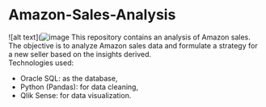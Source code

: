 # Amazon-Sales-Analysis
![alt text](![image](https://github.com/TuralNasirli/Amazon-Sales-Analysis/assets/79186143/9caab684-435f-4c0e-8c51-652840511b48)
This repository contains an analysis of Amazon sales. The objective is to analyze Amazon sales data and formulate a strategy for a new seller based on the insights derived.  
Technologies used:  
* Oracle SQL: as the database, 
* Python (Pandas): for data cleaning,
* Qlik Sense: for data visualization.
  


